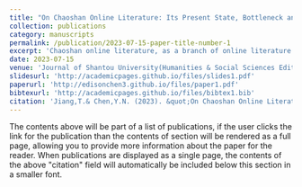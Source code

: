 ```yaml
---
title: "On Chaoshan Online Literature: Its Present State, Bottleneck and Direction(潮汕网络文学创作的现状、瓶颈与方向)"
collection: publications
category: manuscripts
permalink: /publication/2023-07-15-paper-title-number-1
excerpt: 'Chaoshan online literature, as a branch of online literature of the Guangdong-Hong Kong-Macao Greater Bay Area, is relatively less developed compared with other regions. But in recent years, a number of writers and works with certain popularity and influence have emerged. Therefore, observing, sorting out and studying the development of Chaoshan online literature, and revealing its achievements and shortcomings, can fill a blind spot for current scholarship and find a new highlight for the area’s cultural development, and at the same time it can enrich the online literature research of the entire Guangdong-Hong Kong-Macao Greater Bay Area.'
date: 2023-07-15
venue: 'Journal of Shantou University(Humanities & Social Sciences Edition)'
slidesurl: 'http://academicpages.github.io/files/slides1.pdf'
paperurl: 'http://edisonchen3.github.io/files/paper1.pdf'
bibtexurl: 'http://academicpages.github.io/files/bibtex1.bib'
citation: 'Jiang,T.& Chen,Y.N. (2023). &quot;On Chaoshan Online Literature: Its Present State, Bottleneck and Direction.&quot; <i>Journal of Shantou University(Humanities & Social Sciences Edition)</i>. 39(07).'
---
```

The contents above will be part of a list of publications, if the user clicks the link for the publication than the contents of section will be rendered as a full page, allowing you to provide more information about the paper for the reader. When publications are displayed as a single page, the contents of the above "citation" field will automatically be included below this section in a smaller font.
